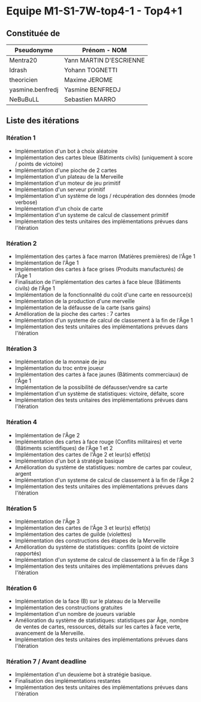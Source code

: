# Equipe M1-S1-7W-top4-1 - Top4+1

## Constituée de
| Pseudonyme  | Prénom - NOM |
| ----------- | ------------ |
| Mentra20  | Yann MARTIN D'ESCRIENNE  |
| Idrash | Yohann TOGNETTI |
| theoricien  | Maxime JEROME  |
| yasmine.benfredj | Yasmine BENFREDJ |
| NeBuBuLL | Sebastien MARRO |

## Liste des itérations

### Itération 1
- Implémentation d'un bot à choix aléatoire
- Implémentation des cartes bleue (Bâtiments civils) (uniquement à score / points de victoire)
- Implémentation d'une pioche de 2 cartes
- Implémentation d'un plateau de la Merveille
- Implémentation d'un moteur de jeu primitif
- Implémentation d'un serveur primitif
- Implémentation d'un système de logs / récupération des données (mode verbose)
- Implémentation d'un choix de carte
- Implémentation d'un systeme de calcul de classement primitif
- Implémentation des tests unitaires des implémentations prévues dans l'itération
### Itération 2
- Implémentation des cartes à face marron (Matières premières) de l'Âge 1
- Implémentation de l'Âge 1
- Implémentation des cartes à face grises (Produits manufacturés) de l'Âge 1
- Finalisation de l'implémentation des cartes à face bleue (Bâtiments civils) de l'Âge 1
- Implémentation de la fonctionnalité du coût d'une carte en ressource(s)
- Implémentation de la production d'une merveille
- Implémentation de la défausse de la carte (sans gains)
- Amélioration de la pioche des cartes : 7 cartes
- Implémentation d'un systeme de calcul de classement à la fin de l'Âge 1
- Implémentation des tests unitaires des implémentations prévues dans l'itération
### Itération 3
- Implémentation de la monnaie de jeu
- Implémentation du troc entre joueur
- Implémentation des cartes à face jaunes (Bâtiments commerciaux) de l'Âge 1
- Implémentation de la possibilité de défausser/vendre sa carte
- Implémentation d'un système de statistiques: victoire, défaite, score
- Implémentation des tests unitaires des implémentations prévues dans l'itération
### Itération 4
- Implémentation de l'Âge 2
- Implémentation des cartes à face rouge (Conflits militaires) et verte (Bâtiments scientifiques) de l'Âge 1 et 2
- Implémentation des cartes de l'Âge 2 et leur(s) effet(s)
- Implémentation d'un bot à stratégie basique
- Amélioration du système de statistiques: nombre de cartes par couleur, argent
- Implémentation d'un systeme de calcul de classement à la fin de l'Âge 2
- Implémentation des tests unitaires des implémentations prévues dans l'itération
### Itération 5
- Implémentation de l'Âge 3
- Implémentation des cartes de l'Âge 3 et leur(s) effet(s)
- Implémentation des cartes de guilde (violettes)
- Implémentation des constructions des étapes de la Merveille
- Amélioration du système de statistiques: conflits (point de victoire rapportés)
- Implémentation d'un systeme de calcul de classement à la fin de l'Âge 3
- Implémentation des tests unitaires des implémentations prévues dans l'itération
### Itération 6
- Implémentation de la face (B) sur le plateau de la Merveille
- Implémentation des constructions gratuites
- Implémentation d'un nombre de joueurs variable
- Amélioration du système de statistiques: statistiques par Âge, nombre de ventes de cartes, ressources, détails sur les cartes à face verte,  avancement de la Merveille.
- Implémentation des tests unitaires des implémentations prévues dans l'itération
### Itération 7 / Avant deadline
- Implémentation d'un deuxieme bot à stratégie basique.
- Finalisation des implémentations restantes
- Implémentation des tests unitaires des implémentations prévues dans l'itération
